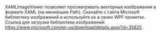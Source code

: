 XAMLImageViewer позволяет просматривать векторные изображения в формате XAML (на миниязыке Path).
Скачайте с сайта Microsoft библиотеку изображений и используйте их в своих WPF проектах. 
Ссылка для загрузки библиотеки изображений:
https://www.microsoft.com/en-us/download/details.aspx?id=35825
